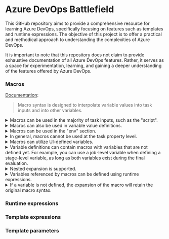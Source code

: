 # Azure DevOps Battlefield

This GitHub repository aims to provide a comprehensive resource for learning Azure DevOps, specifically focusing on features such as templates and runtime expressions. The objective of this project is to offer a practical and methodical approach to understanding the complexities of Azure DevOps.

It is important to note that this repository does not claim to provide exhaustive documentation of all Azure DevOps features. Rather, it serves as a space for experimentation, learning, and gaining a deeper understanding of the features offered by Azure DevOps.

### Macros

[Documentation](https://learn.microsoft.com/en-us/azure/devops/pipelines/process/variables?view=azure-devops&tabs=yaml%2Cbatch#macro-syntax-variables):

> Macro syntax is designed to interpolate variable values into task inputs and into other variables.

<details>
  <summary>
    Macros can be used in the majority of task inputs, such as the "script".
  </summary>
  
  For `PowerShell@2` task it is possible to use for
  [targetType](https://github.com/JakubLinhart/AzureDevOpsBattlefield/blob/5aa439679c34ae8a7dec235517d2d2c750ce7481/pipelines/macros.yml#L124), [workingDirectory](https://github.com/JakubLinhart/AzureDevOpsBattlefield/blob/5aa439679c34ae8a7dec235517d2d2c750ce7481/pipelines/macros.yml#L125C15-L125C31),
  and [script](https://github.com/JakubLinhart/AzureDevOpsBattlefield/blob/5aa439679c34ae8a7dec235517d2d2c750ce7481/pipelines/macros.yml#L126) inputs (see [example output](https://linj.visualstudio.com/AzureDevOpsBattleground/_build/results?buildId=245&view=logs&j=0ab14b9f-e499-56d5-97b1-fd98b70ea339&t=3fa529ca-c925-5304-b42f-2bbd21f9750e)), 
  but in general, it should be possible for any input of any task.
  ```yaml
    - task: PowerShell@2
      displayName: 'A task with macros in inputs'
      inputs:
        targetType: $(var_targetType)
        workingDirectory: $(var_workingDirectory)
        script: $(var_script)
  ```

</details>

<details>
  <summary>
    Macros can also be used in variable value definitions.
  </summary>

  This is [possible](https://github.com/JakubLinhart/AzureDevOpsBattlefield/blob/5aa439679c34ae8a7dec235517d2d2c750ce7481/pipelines/macros.yml#L20):

  ```yaml
    - name: var_with_value_for_another_value
      value: 'this comes from a macro'
    - name: var_with_macro_in_value_at_pipeline_level
      value: '$(var_with_value_for_another_value)'
  ```

  [![Example output](images/macros-variable-value-definition.png)](https://linj.visualstudio.com/AzureDevOpsBattleground/_build/results?buildId=245&view=logs&j=0ab14b9f-e499-56d5-97b1-fd98b70ea339&t=f064c65f-5d7b-5dd9-a2c0-b27c2b3dbefa&l=12)
</details>

<details>
  <summary>
    Macros can be used in the "env" section.
  </summary>

  `env` section is at the properties level, but it is the same exception as `inputs`. 

  ```yaml
    - pwsh: |
      Write-Output "my_environment_variable: '$env:my_environment_variable'"
    displayName: 'A task with macro in env'
    env:
      my_environment_variable: $(var_my_environment_variable)
  ```

  [![Example output](images/macros-env.png)](https://linj.visualstudio.com/AzureDevOpsBattleground/_build/results?buildId=245&view=logs&j=0ab14b9f-e499-56d5-97b1-fd98b70ea339&t=67bb029a-943e-5196-8d89-e7392cea21c1&l=12)
</details>

<details>
  <summary>
    In general, macros cannot be used at the task property level.
  </summary>

  If you try to use macros in boolean properties, for [example](https://github.com/JakubLinhart/AzureDevOpsBattlefield/blob/0d6ece87a31d8ddb1c5dbc4600ada07e661d31d8/pipelines/macros-invalid-properties1.yml):
  
  ```yaml
  variables:
    - name: var_some_boolean
      value: true

  steps:
    - pwsh: Write-Output 'some step'
      displayName: 'A task with macros in properties'
      enabled: '$(var_some_boolean)'
      continueOnError: $(var_some_boolean)
  ```

  then the [pipeline](https://linj.visualstudio.com/AzureDevOpsBattleground/_build?definitionId=11) doesn't even start and you get this error:

  ![enabled and continueOnError with macros](images/macros-invalid-properties1.png)

  If you try to use macros in integer properties, for [example](https://github.com/JakubLinhart/AzureDevOpsBattlefield/blob/4c4ba82de8ba0ba95ec74f380e01e3c1a8eed4fe/pipelines/macros-invalid-properties2.yml):

  ```yaml
    variables:
    - name: var_some_number
      value: 3

    steps:
      - pwsh: Write-Output 'some step'
        retryCountOnTaskFailure: $(var_some_number)
        timeoutInMinutes: $(var_some_number)
  ```

  then the [pipeline](https://linj.visualstudio.com/AzureDevOpsBattleground/_build?definitionId=12&_a=summary) doesn't even start and you get this error:

  ![retryCountOnTaskFailure, timeoutInMinutes](images/macros-invalid-properties2.png)

  If you try to use a macro in a condition, for [example](https://github.com/JakubLinhart/AzureDevOpsBattlefield/blob/main/pipelines/macros-invalid-properties3.yml):

  ```yaml
    variables:
      - name: var_condition
        value: always()

    steps:
      - pwsh: Write-Output 'some step'
        displayName: 'A task with macros in properties'
        condition: $(var_condition)
  ```

  then the pipeline starts but the initialization job fails with an error:

  [![condition](images/macros-invalid-properties3.png)](https://linj.visualstudio.com/AzureDevOpsBattleground/_build/results?buildId=246&view=logs&j=12f1170f-54f2-53f3-20dd-22fc7dff55f9&t=e0f977f9-ef87-4bf0-b7e2-aeee2c074101&l=14)

</details>

<details>
  <summary>
    Macros can utilize UI-defined variables.
  </summary>
</details>

<details>
  <summary>
    Variable definitions can contain macros with variables that are not defined yet. For example, you can use a job-level variable when defining a stage-level variable, as long as both variables exist during the final evaluation.
  </summary>
</details>

<details>
  <summary>
    Nested expansion is supported.
  </summary>
</details>

<details>
  <summary>
    Variables referenced by macros can be defined using runtime expressions.
  </summary>
</details>

<details>
  <summary>
    If a variable is not defined, the expansion of the macro will retain the original macro syntax.
  </summary>

  `$(undefined_variable)` is expanded to `$(undefined_variable)` when `undefined_variable` is not defined.
  [Example](https://github.com/JakubLinhart/AzureDevOpsBattlefield/blob/5aa439679c34ae8a7dec235517d2d2c750ce7481/pipelines/macros.yml#L68):

  ```yaml
    Write-Output '(undefined_variable) ''$(undefined_variable)'''
  ```
  
  [![Example output](images/macros-undefined-variable.png)](https://linj.visualstudio.com/AzureDevOpsBattleground/_build/results?buildId=245&view=logs&j=0ab14b9f-e499-56d5-97b1-fd98b70ea339&t=5e8f27c5-64d0-5083-9c85-d2ff9773c863&l=16)
</details>

### Runtime expressions

### Template expressions

### Template parameters
